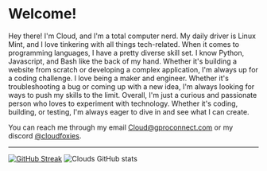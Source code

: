 # Welcome!
Hey there! I'm Cloud, and I'm a total computer nerd. My daily driver is Linux Mint, and I love tinkering with all things tech-related.
When it comes to programming languages, I have a pretty diverse skill set. I know Python, Javascript, and Bash like the back of my hand. Whether it's building a website from scratch or developing a complex application, I'm always up for a coding challenge.
I love being a maker and engineer. Whether it's troubleshooting a bug or coming up with a new idea, I'm always looking for ways to push my skills to the limit.
Overall, I'm just a curious and passionate person who loves to experiment with technology. Whether it's coding, building, or testing, I'm always eager to dive in and see what I can create.

You can reach me through my email Cloud@gproconnect.com or my discord [@cloudfoxies](https://discordapp.com/users/714907687527252018).

<hr></hr>

[![GitHub Streak](https://streak-stats.demolab.com?user=Cloud-121&theme=highcontrast&hide_border=true&date_format=j%2Fn%5B%2FY%5D)](https://git.io/streak-stats)
![Clouds GitHub stats](https://github-readme-stats.vercel.app/api?username=Cloud-121&show_icons=true&theme=github_dark)




